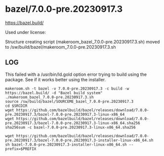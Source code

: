 bazel/7.0.0-pre.20230917.3
========================

<https://bazel.build/>

Used under license:



Structure creating script (makeroom_bazel_7.0.0-pre.20230917.3.sh) moved to /sw/build/bazel/makeroom_7.0.0-pre.20230917.3.sh

LOG
---

This failed with a /usr/bin/ld.gold option error trying to build using the package. See if it works better using the installer.


    makeroom.sh -t bazel -v 7.0.0-pre.20230917.3 -c build -w https://bazel.build/ -d "Bazel build system"
    ./makeroom_bazel_7.0.0-pre.20230917.3.sh 
    source /sw/build/bazel/SOURCEME_bazel_7.0.0-pre.20230917.3
    cd $SRCDIR
    wget https://github.com/bazelbuild/bazel/releases/download/7.0.0-pre.20230917.3/bazel-7.0.0-pre.20230917.3-linux-x86_64
    wget https://github.com/bazelbuild/bazel/releases/download/7.0.0-pre.20230917.3/bazel-7.0.0-pre.20230917.3-linux-x86_64.sha256
    sha256sum -c bazel-7.0.0-pre.20230917.3-linux-x86_64.sha256 

    wget https://github.com/bazelbuild/bazel/releases/download/7.0.0-pre.20230917.3/bazel-7.0.0-pre.20230917.3-installer-linux-x86_64.sh
    sh bazel-7.0.0-pre.20230917.3-installer-linux-x86_64.sh --prefix=$PREFIX

